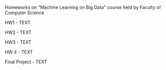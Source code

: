 Homeworks on "Machine Learning on Big Data" course held by Faculty of Computer Science

HW1 - TEXT

HW2 - TEXT

HW3 - TEXT

HW 4 - TEXT

Final Project - TEXT
